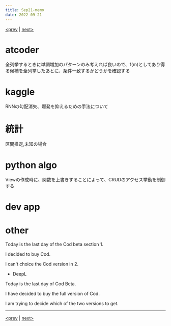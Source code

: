 ```yaml
---
title: Sep21-memo 
date: 2022-09-21 
---
```


[<prev](https://idekworks.github.io/TechnicalMemo/2022/09/20/Sep20.html) | [next>](https://idekworks.github.io/TechnicalMemo/2022/09/22/Sep22.html) 

# atcoder
全列挙するときに単調増加のパターンのみ考えれば良いので、f(m)としてあり得る候補を全列挙したあとに、条件一致するかどうかを確認する

# kaggle
RNNの勾配消失、爆発を抑えるための手法について

# 統計
区間推定,未知の場合

# python algo
Viewの作成時に、関数を上書きすることによって、CRUDのアクセス挙動を制御する

# dev app

# other
Today is the last day of the Cod beta section 1.

I decided to buy Cod.

I can't choice the Cod version in 2.

- DeepL

Today is the last day of Cod Beta.

I have decided to buy the full version of Cod.

I am trying to decide which of the two versions to get.

***

[<prev](https://idekworks.github.io/TechnicalMemo/2022/09/20/Sep20.html) | [next>](https://idekworks.github.io/TechnicalMemo/2022/09/22/Sep22.html)

